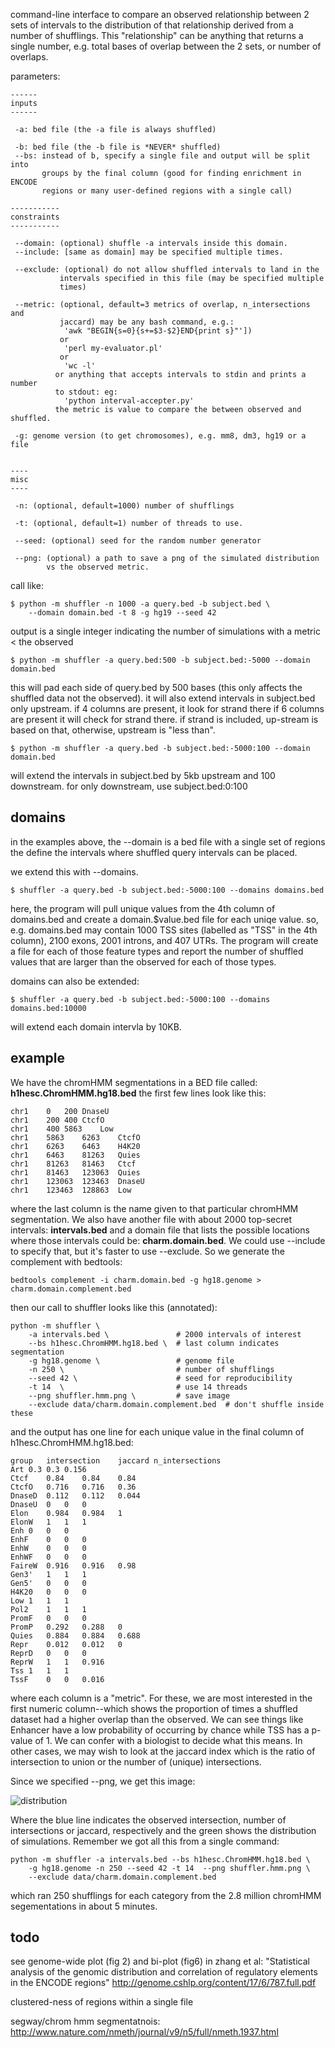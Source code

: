 command-line interface to compare an observed relationship between 2 sets of
intervals to the distribution of that relationship derived from a number of
shufflings. This "relationship" can be anything that returns a single number,
e.g. total bases of overlap between the 2 sets, or number of overlaps.

parameters: 

    ------
    inputs
    ------

     -a: bed file (the -a file is always shuffled) 

     -b: bed file (the -b file is *NEVER* shuffled) 
     --bs: instead of b, specify a single file and output will be split into 
           groups by the final column (good for finding enrichment in ENCODE
           regions or many user-defined regions with a single call)

    -----------
    constraints 
    -----------
    
     --domain: (optional) shuffle -a intervals inside this domain.
     --include: [same as domain] may be specified multiple times.

     --exclude: (optional) do not allow shuffled intervals to land in the
               intervals specified in this file (may be specified multiple
               times)
    
     --metric: (optional, default=3 metrics of overlap, n_intersections and
               jaccard) may be any bash command, e.g.:
                'awk "BEGIN{s=0}{s+=$3-$2}END{print s}"'])
               or
                'perl my-evaluator.pl'
               or
                'wc -l'
              or anything that accepts intervals to stdin and prints a number
              to stdout: eg:
                'python interval-accepter.py'
              the metric is value to compare the between observed and shuffled.

     -g: genome version (to get chromosomes), e.g. mm8, dm3, hg19 or a file


    ----
    misc
    ----

     -n: (optional, default=1000) number of shufflings
             
     -t: (optional, default=1) number of threads to use.

     --seed: (optional) seed for the random number generator

     --png: (optional) a path to save a png of the simulated distribution
            vs the observed metric.

call like:

    $ python -m shuffler -n 1000 -a query.bed -b subject.bed \
        --domain domain.bed -t 8 -g hg19 --seed 42

output is a single integer indicating the number of simulations
with a metric < the observed

    $ python -m shuffler -a query.bed:500 -b subject.bed:-5000 --domain domain.bed    

this will pad each side of query.bed by 500 bases (this only affects the shuffled data
not the observed).
it will also extend intervals in subject.bed only upstream. if 4 columns are present,
it look for strand there if 6 columns are present it will check for strand there. if
strand is included, up-stream is based on that, otherwise, upstream is "less than".

    $ python -m shuffler -a query.bed -b subject.bed:-5000:100 --domain domain.bed    

will extend the intervals in subject.bed by 5kb upstream and 100 downstream.
for only downstream, use subject.bed:0:100

domains
-------

in the examples above, the --domain is a bed file with a single set of regions
the define the intervals where shuffled query intervals can be placed.

we extend this with --domains.

    $ shuffler -a query.bed -b subject.bed:-5000:100 --domains domains.bed    

here, the program will pull unique values from the 4th column of domains.bed
and create a domain.$value.bed file for each uniqe value. so, e.g. domains.bed
may contain 1000 TSS sites (labelled as "TSS" in the 4th column), 2100 exons,
2001 introns, and 407 UTRs. The program will create a file for each of those
feature types and report the number of shuffled values that are larger than
the observed for each of those types.

domains can also be extended:

    $ shuffler -a query.bed -b subject.bed:-5000:100 --domains domains.bed:10000

will extend each domain intervla by 10KB.


example
-------

We have the chromHMM segmentations in a BED file called: **h1hesc.ChromHMM.hg18.bed** the first few lines look like this:

    chr1    0   200 DnaseU
    chr1    200 400 CtcfO
    chr1    400 5863    Low
    chr1    5863    6263    CtcfO
    chr1    6263    6463    H4K20
    chr1    6463    81263   Quies
    chr1    81263   81463   Ctcf
    chr1    81463   123063  Quies
    chr1    123063  123463  DnaseU
    chr1    123463  128863  Low

where the last column is the name given to that particular chromHMM segmentation.
We also have another file with about 2000 top-secret intervals: **intervals.bed**
and a domain file that lists the possible locations where those intervals could be:
**charm.domain.bed**. We could use --include to specify that, but it's faster to
use --exclude. So we generate the complement with bedtools:

    bedtools complement -i charm.domain.bed -g hg18.genome > charm.domain.complement.bed

then our call to shuffler looks like this (annotated):

    python -m shuffler \
        -a intervals.bed \               # 2000 intervals of interest
        --bs h1hesc.ChromHMM.hg18.bed \  # last column indicates segmentation
        -g hg18.genome \                 # genome file
        -n 250 \                         # number of shufflings
        --seed 42 \                      # seed for reproducibility
        -t 14  \                         # use 14 threads
        --png shuffler.hmm.png \         # save image
        --exclude data/charm.domain.complement.bed  # don't shuffle inside these

and the output has one line for each unique value in the final column of
h1hesc.ChromHMM.hg18.bed:

    group	intersection	jaccard	n_intersections
    Art	0.3	0.3	0.156
    Ctcf	0.84	0.84	0.84
    CtcfO	0.716	0.716	0.36
    DnaseD	0.112	0.112	0.044
    DnaseU	0	0	0
    Elon	0.984	0.984	1
    ElonW	1	1	1
    Enh	0	0	0
    EnhF	0	0	0
    EnhW	0	0	0
    EnhWF	0	0	0
    FaireW	0.916	0.916	0.98
    Gen3'	1	1	1
    Gen5'	0	0	0
    H4K20	0	0	0
    Low	1	1	1
    Pol2	1	1	1
    PromF	0	0	0
    PromP	0.292	0.288	0
    Quies	0.884	0.884	0.688
    Repr	0.012	0.012	0
    ReprD	0	0	0
    ReprW	1	1	0.916
    Tss	1	1	1
    TssF	0	0	0.016

where each column is a "metric". For these, we are most interested
in the  first numeric column--which shows the proportion of times a shuffled
dataset had a higher overlap than the observed. We can see things like
Enhancer have a low probability of occurring by chance while TSS has
a p-value of 1. We can confer with a biologist to decide what this means.
In other cases, we may wish to look at the jaccard index which is the
ratio of intersection to union or the number of (unique) intersections.

Since we specified --png, we get this image:

![distribution](https://gist.github.com/brentp/bf7d3c3d3f23cc319ed8/raw/4d44893a42428172237e9cf84fc9528532be3749/ipf-hmm.png "Distribution of Simulated For intervals")

Where the blue line indicates the observed intersection, number of intersections or jaccard, respectively and
the green shows the distribution of simulations. Remember we got all this from a single command:

    python -m shuffler -a intervals.bed --bs h1hesc.ChromHMM.hg18.bed \
        -g hg18.genome -n 250 --seed 42 -t 14  --png shuffler.hmm.png \
        --exclude data/charm.domain.complement.bed

which ran 250 shufflings for each category from the 2.8 million chromHMM 
segementations in about 5 minutes.

todo
----

see genome-wide plot (fig 2) and bi-plot (fig6) in zhang et al:
"Statistical analysis of the genomic distribution and correlation of regulatory elements in the ENCODE regions"
http://genome.cshlp.org/content/17/6/787.full.pdf


clustered-ness of regions within a single file

segway/chrom hmm segmentatnois:
http://www.nature.com/nmeth/journal/v9/n5/full/nmeth.1937.html
